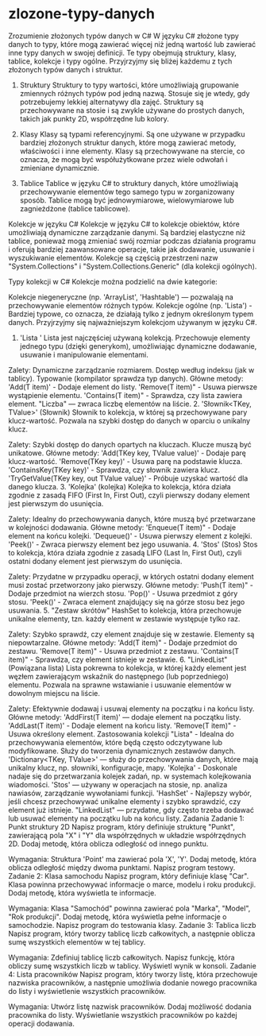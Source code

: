 # zlozone-typy-danych
Zrozumienie złożonych typów danych w C#
W języku C# złożone typy danych to typy, które mogą zawierać więcej niż jedną wartość lub zawierać inne typy danych w swojej definicji. Te typy obejmują struktury, klasy, tablice, kolekcje i typy ogólne. Przyjrzyjmy się bliżej każdemu z tych złożonych typów danych i struktur.

1. Struktury
Struktury to typy wartości, które umożliwiają grupowanie zmiennych różnych typów pod jedną nazwą. Stosuje się je wtedy, gdy potrzebujemy lekkiej alternatywy dla zajęć. Struktury są przechowywane na stosie i są zwykle używane do prostych danych, takich jak punkty 2D, współrzędne lub kolory.

2. Klasy
Klasy są typami referencyjnymi. Są one używane w przypadku bardziej złożonych struktur danych, które mogą zawierać metody, właściwości i inne elementy. Klasy są przechowywane na stercie, co oznacza, że mogą być współużytkowane przez wiele odwołań i zmieniane dynamicznie.

3. Tablice
Tablice w języku C# to struktury danych, które umożliwiają przechowywanie elementów tego samego typu w zorganizowany sposób. Tablice mogą być jednowymiarowe, wielowymiarowe lub zagnieżdżone (tablice tablicowe).

Kolekcje w języku C#
Kolekcje w języku C# to kolekcje obiektów, które umożliwiają dynamiczne zarządzanie danymi. Są bardziej elastyczne niż tablice, ponieważ mogą zmieniać swój rozmiar podczas działania programu i oferują bardziej zaawansowane operacje, takie jak dodawanie, usuwanie i wyszukiwanie elementów. Kolekcje są częścią przestrzeni nazw "System.Collections" i "System.Collections.Generic" (dla kolekcji ogólnych).

Typy kolekcji w C#
Kolekcje można podzielić na dwie kategorie:

Kolekcje niegeneryczne (np. 'ArrayList', 'Hashtable') — pozwalają na przechowywanie elementów różnych typów.
Kolekcje ogólne (np. 'Lista') - Bardziej typowe, co oznacza, że działają tylko z jednym określonym typem danych.
Przyjrzyjmy się najważniejszym kolekcjom używanym w języku C#.

1. 'Lista '
Lista jest najczęściej używaną kolekcją. Przechowuje elementy jednego typu (dzięki generykom), umożliwiając dynamiczne dodawanie, usuwanie i manipulowanie elementami.

Zalety:
Dynamiczne zarządzanie rozmiarem.
Dostęp według indeksu (jak w tablicy).
Typowanie (kompilator sprawdza typ danych).
Główne metody:
'Add(T item)' - Dodaje element do listy.
'Remove(T item)" - Usuwa pierwsze wystąpienie elementu.
'Contains(T item)" - Sprawdza, czy lista zawiera element.
"Liczba" — zwraca liczbę elementów na liście.
2. 'Słownik<TKey, TValue>' (Słownik)
Słownik to kolekcja, w której są przechowywane pary klucz-wartość. Pozwala na szybki dostęp do danych w oparciu o unikalny klucz.

Zalety:
Szybki dostęp do danych opartych na kluczach.
Klucze muszą być unikatowe.
Główne metody:
'Add(TKey key, TValue value)' - Dodaje parę klucz-wartość.
'Remove(TKey key)' - Usuwa parę na podstawie klucza.
'ContainsKey(TKey key)' - Sprawdza, czy słownik zawiera klucz.
'TryGetValue(TKey key, out TValue value)' - Próbuje uzyskać wartość dla danego klucza.
3. 'Kolejka' (kolejka)
Kolejka to kolekcja, która działa zgodnie z zasadą FIFO (First In, First Out), czyli pierwszy dodany element jest pierwszym do usunięcia.

Zalety:
Idealny do przechowywania danych, które muszą być przetwarzane w kolejności dodawania.
Główne metody:
'Enqueue(T item)" - Dodaje element na końcu kolejki.
'Dequeue()' - Usuwa pierwszy element z kolejki.
'Peek()' - Zwraca pierwszy element bez jego usuwania.
4. 'Stos' (Stos)
Stos to kolekcja, która działa zgodnie z zasadą LIFO (Last In, First Out), czyli ostatni dodany element jest pierwszym do usunięcia.

Zalety:
Przydatne w przypadku operacji, w których ostatni dodany element musi zostać przetworzony jako pierwszy.
Główne metody:
'Push(T item)" - Dodaje przedmiot na wierzch stosu.
'Pop()' - Usuwa przedmiot z góry stosu.
'Peek()' - Zwraca element znajdujący się na górze stosu bez jego usuwania.
5. "Zestaw skrótów"
HashSet to kolekcja, która przechowuje unikalne elementy, tzn. każdy element w zestawie występuje tylko raz.

Zalety:
Szybko sprawdź, czy element znajduje się w zestawie.
Elementy są niepowtarzalne.
Główne metody:
'Add(T item)" - Dodaje przedmiot do zestawu.
'Remove(T item)" - Usuwa przedmiot z zestawu.
'Contains(T item)" - Sprawdza, czy element istnieje w zestawie.
6. "LinkedList" (Powiązana lista)
Lista pokrewna to kolekcja, w której każdy element jest węzłem zawierającym wskaźnik do następnego (lub poprzedniego) elementu. Pozwala na sprawne wstawianie i usuwanie elementów w dowolnym miejscu na liście.

Zalety:
Efektywnie dodawaj i usuwaj elementy na początku i na końcu listy.
Główne metody:
'AddFirst(T item)' — dodaje element na początku listy.
'AddLast(T item)' - Dodaje element na końcu listy.
'Remove(T item)" - Usuwa określony element.
Zastosowania kolekcji
"Lista" - Idealna do przechowywania elementów, które będą często odczytywane lub modyfikowane. Służy do tworzenia dynamicznych zestawów danych.
'Dictionary<TKey, TValue>' — służy do przechowywania danych, które mają unikalny klucz, np. słowniki, konfiguracje, mapy.
'Kolejka' - Doskonale nadaje się do przetwarzania kolejek zadań, np. w systemach kolejkowania wiadomości.
'Stos' — używany w operacjach na stosie, np. analiza nawiasów, zarządzanie wywołaniami funkcji.
'HashSet' - Najlepszy wybór, jeśli chcesz przechowywać unikalne elementy i szybko sprawdzić, czy element już istnieje.
"LinkedList" — przydatne, gdy często trzeba dodawać lub usuwać elementy na początku lub na końcu listy.
Zadania
Zadanie 1: Punkt struktury 2D
Napisz program, który definiuje strukturę "Punkt", zawierającą pola "X" i "Y" dla współrzędnych w układzie współrzędnych 2D. Dodaj metodę, która oblicza odległość od innego punktu.

Wymagania:
Struktura 'Point' ma zawierać pola 'X', 'Y'.
Dodaj metodę, która oblicza odległość między dwoma punktami.
Napisz program testowy.
Zadanie 2: Klasa samochodu
Napisz program, który definiuje klasę "Car". Klasa powinna przechowywać informacje o marce, modelu i roku produkcji. Dodaj metodę, która wyświetla te informacje.

Wymagania:
Klasa "Samochód" powinna zawierać pola "Marka", "Model", "Rok produkcji".
Dodaj metodę, która wyświetla pełne informacje o samochodzie.
Napisz program do testowania klasy.
Zadanie 3: Tablica liczb
Napisz program, który tworzy tablicę liczb całkowitych, a następnie oblicza sumę wszystkich elementów w tej tablicy.

Wymagania:
Zdefiniuj tablicę liczb całkowitych.
Napisz funkcję, która obliczy sumę wszystkich liczb w tablicy.
Wyświetl wynik w konsoli.
Zadanie 4: Lista pracowników
Napisz program, który tworzy listę, która przechowuje nazwiska pracowników, a następnie umożliwia dodanie nowego pracownika do listy i wyświetlenie wszystkich pracowników.

Wymagania:
Utwórz listę nazwisk pracowników.
Dodaj możliwość dodania pracownika do listy.
Wyświetlanie wszystkich pracowników po każdej operacji dodawania.
